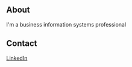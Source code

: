 ## About
I'm a business information systems professional

## Contact
[LinkedIn](https://www.linkedin.com/in/blakegrachek)
